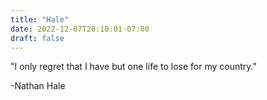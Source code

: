 ```yaml
---
title: "Hale"
date: 2022-12-07T20:10:01-07:00
draft: false
---
```


"I only regret that I have but one life to lose for my country."

-Nathan Hale
